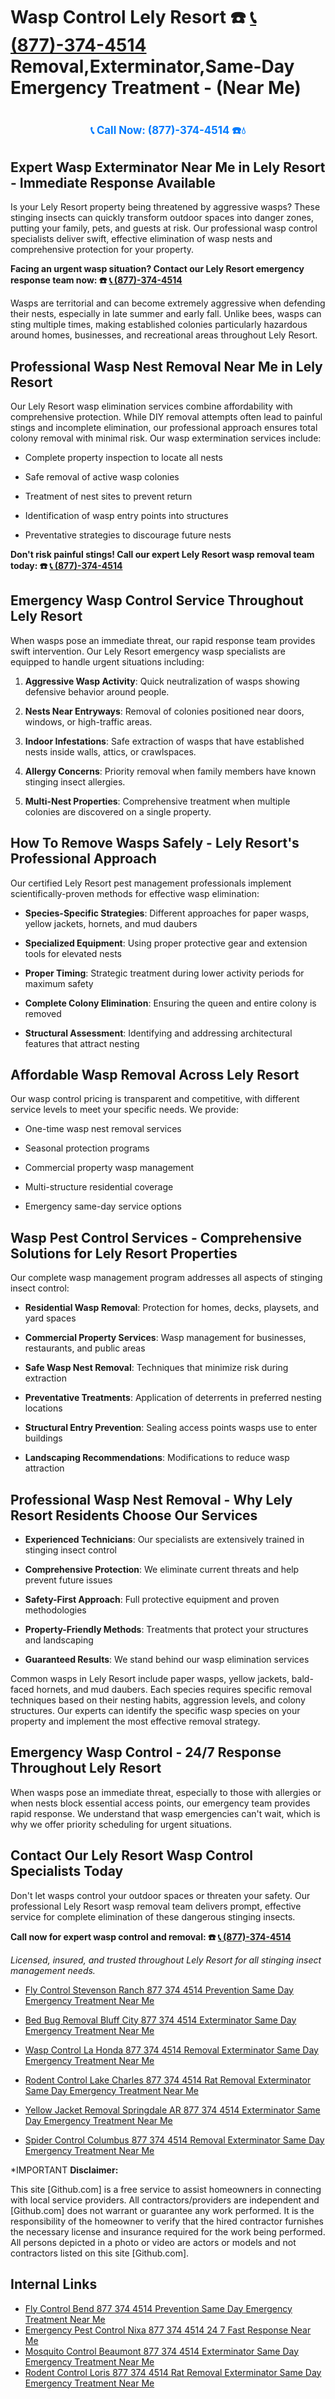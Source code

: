 # Wasp Control Lely Resort ☎️ [📞 (877)-374-4514](https://pest-control-4514.netlify.app) Removal,Exterminator,Same-Day Emergency Treatment - (Near Me) 
# 

<p align="center" style="font-size: 1.2em; font-weight: bold; margin: 20px 0;">
  <a href="https://pest-control-4514.netlify.app" target="_blank" style="color: #007BFF; text-decoration: none;">📞 Call Now: (877)-374-4514 ☎️💧</a>
</p>

## Expert Wasp Exterminator Near Me in Lely Resort - Immediate Response Available

Is your Lely Resort property being threatened by aggressive wasps? These stinging insects can quickly transform outdoor spaces into danger zones, putting your family, pets, and guests at risk. Our professional wasp control specialists deliver swift, effective elimination of wasp nests and comprehensive protection for your property.

**Facing an urgent wasp situation? Contact our Lely Resort emergency response team now: ☎️ [📞 (877)-374-4514](https://pest-control-4514.netlify.app)**

Wasps are territorial and can become extremely aggressive when defending their nests, especially in late summer and early fall. Unlike bees, wasps can sting multiple times, making established colonies particularly hazardous around homes, businesses, and recreational areas throughout Lely Resort.

## Professional Wasp Nest Removal Near Me in Lely Resort

Our Lely Resort wasp elimination services combine affordability with comprehensive protection. While DIY removal attempts often lead to painful stings and incomplete elimination, our professional approach ensures total colony removal with minimal risk. Our wasp extermination services include:

- Complete property inspection to locate all nests

- Safe removal of active wasp colonies

- Treatment of nest sites to prevent return

- Identification of wasp entry points into structures

- Preventative strategies to discourage future nests

**Don't risk painful stings! Call our expert Lely Resort wasp removal team today: ☎️ [📞 (877)-374-4514](https://pest-control-4514.netlify.app)**

## Emergency Wasp Control Service Throughout Lely Resort

When wasps pose an immediate threat, our rapid response team provides swift intervention. Our Lely Resort emergency wasp specialists are equipped to handle urgent situations including:

1. **Aggressive Wasp Activity**: Quick neutralization of wasps showing defensive behavior around people.

2. **Nests Near Entryways**: Removal of colonies positioned near doors, windows, or high-traffic areas.

3. **Indoor Infestations**: Safe extraction of wasps that have established nests inside walls, attics, or crawlspaces.

4. **Allergy Concerns**: Priority removal when family members have known stinging insect allergies.

5. **Multi-Nest Properties**: Comprehensive treatment when multiple colonies are discovered on a single property.

## How To Remove Wasps Safely - Lely Resort's Professional Approach

Our certified Lely Resort pest management professionals implement scientifically-proven methods for effective wasp elimination:

- **Species-Specific Strategies**: Different approaches for paper wasps, yellow jackets, hornets, and mud daubers

- **Specialized Equipment**: Using proper protective gear and extension tools for elevated nests

- **Proper Timing**: Strategic treatment during lower activity periods for maximum safety

- **Complete Colony Elimination**: Ensuring the queen and entire colony is removed

- **Structural Assessment**: Identifying and addressing architectural features that attract nesting

## Affordable Wasp Removal Across Lely Resort

Our wasp control pricing is transparent and competitive, with different service levels to meet your specific needs. We provide:

- One-time wasp nest removal services

- Seasonal protection programs

- Commercial property wasp management

- Multi-structure residential coverage

- Emergency same-day service options

## Wasp Pest Control Services - Comprehensive Solutions for Lely Resort Properties

Our complete wasp management program addresses all aspects of stinging insect control:

- **Residential Wasp Removal**: Protection for homes, decks, playsets, and yard spaces

- **Commercial Property Services**: Wasp management for businesses, restaurants, and public areas

- **Safe Wasp Nest Removal**: Techniques that minimize risk during extraction

- **Preventative Treatments**: Application of deterrents in preferred nesting locations

- **Structural Entry Prevention**: Sealing access points wasps use to enter buildings

- **Landscaping Recommendations**: Modifications to reduce wasp attraction

## Professional Wasp Nest Removal - Why Lely Resort Residents Choose Our Services

- **Experienced Technicians**: Our specialists are extensively trained in stinging insect control

- **Comprehensive Protection**: We eliminate current threats and help prevent future issues

- **Safety-First Approach**: Full protective equipment and proven methodologies

- **Property-Friendly Methods**: Treatments that protect your structures and landscaping

- **Guaranteed Results**: We stand behind our wasp elimination services

Common wasps in Lely Resort include paper wasps, yellow jackets, bald-faced hornets, and mud daubers. Each species requires specific removal techniques based on their nesting habits, aggression levels, and colony structures. Our experts can identify the specific wasp species on your property and implement the most effective removal strategy.

## Emergency Wasp Control - 24/7 Response Throughout Lely Resort

When wasps pose an immediate threat, especially to those with allergies or when nests block essential access points, our emergency team provides rapid response. We understand that wasp emergencies can't wait, which is why we offer priority scheduling for urgent situations.

## Contact Our Lely Resort Wasp Control Specialists Today

Don't let wasps control your outdoor spaces or threaten your safety. Our professional Lely Resort wasp removal team delivers prompt, effective service for complete elimination of these dangerous stinging insects.

**Call now for expert wasp control and removal: ☎️ [📞 (877)-374-4514](https://pest-control-4514.netlify.app)**

*Licensed, insured, and trusted throughout Lely Resort for all stinging insect management needs.*


- [Fly Control Stevenson Ranch 877 374 4514 Prevention Same Day Emergency Treatment Near Me](https://github.com/allyoucaneatsushiin/pest-control/blob/main/Fly-Control-Stevenson-Ranch-877-374-4514-Prevention-Same-Day-Emergency-Treatment-Near-Me.md)
- [Bed Bug Removal Bluff City 877 374 4514 Exterminator Same Day Emergency Treatment Near Me](https://github.com/allyoucaneatsushiin/pest-control/blob/main/Bed-Bug-Removal-Bluff-City-877-374-4514-Exterminator-Same-Day-Emergency-Treatment-Near-Me.md)
- [Wasp Control La Honda 877 374 4514 Removal Exterminator Same Day Emergency Treatment Near Me](https://github.com/allyoucaneatsushiin/pest-control/blob/main/Wasp-Control-La-Honda-877-374-4514-Removal-Exterminator-Same-Day-Emergency-Treatment-Near-Me.md)


- [Rodent Control Lake Charles 877 374 4514 Rat Removal Exterminator Same Day Emergency Treatment Near Me](https://github.com/allyoucaneatsushiin/pest-control/blob/main/Rodent-Control-Lake-Charles-877-374-4514-Rat-Removal-Exterminator-Same-Day-Emergency-Treatment-Near-Me.md)
- [Yellow Jacket Removal Springdale AR 877 374 4514 Exterminator Same Day Emergency Treatment Near Me](https://github.com/allyoucaneatsushiin/pest-control/blob/main/Yellow-Jacket-Removal-Springdale-AR-877-374-4514-Exterminator-Same-Day-Emergency-Treatment-Near-Me.md)
- [Spider Control Columbus 877 374 4514 Removal Exterminator Same Day Emergency Treatment Near Me](https://github.com/allyoucaneatsushiin/pest-control/blob/main/Spider-Control-Columbus-877-374-4514-Removal-Exterminator-Same-Day-Emergency-Treatment-Near-Me.md)


*IMPORTANT **Disclaimer:**  

This site [Github.com] is a free service to assist homeowners in connecting with local service providers. All contractors/providers are independent and [Github.com] does not warrant or guarantee any work performed. It is the responsibility of the homeowner to verify that the hired contractor furnishes the necessary license and insurance required for the work being performed. All persons depicted in a photo or video are actors or models and not contractors listed on this site [Github.com].


## Internal Links
- [Fly Control Bend 877 374 4514 Prevention Same Day Emergency Treatment Near Me](https://github.com/allyoucaneatsushiin/pest-control/blob/main/Fly-Control-Bend-877-374-4514-Prevention-Same-Day-Emergency-Treatment-Near-Me.md)
- [Emergency Pest Control Nixa 877 374 4514 24 7 Fast Response Near Me](https://github.com/allyoucaneatsushiin/pest-control/blob/main/Emergency-Pest-Control-Nixa-877-374-4514-24-7-Fast-Response-Near-Me.md)
- [Mosquito Control Beaumont 877 374 4514 Exterminator Same Day Emergency Treatment Near Me](https://github.com/allyoucaneatsushiin/pest-control/blob/main/Mosquito-Control-Beaumont-877-374-4514-Exterminator-Same-Day-Emergency-Treatment-Near-Me.md)
- [Rodent Control Loris 877 374 4514 Rat Removal Exterminator Same Day Emergency Treatment Near Me](https://github.com/allyoucaneatsushiin/pest-control/blob/main/Rodent-Control-Loris-877-374-4514-Rat-Removal-Exterminator-Same-Day-Emergency-Treatment-Near-Me.md)
